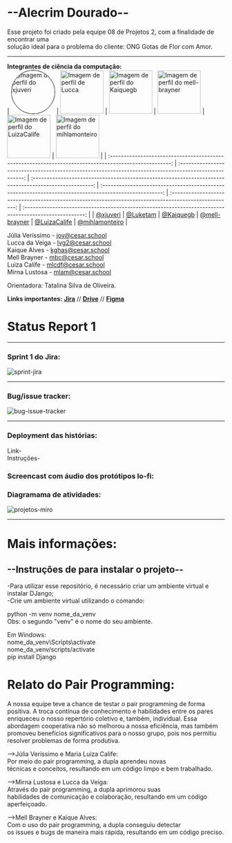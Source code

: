 # --Alecrim Dourado--

Esse projeto foi criado pela equipe 08 de Projetos 2, com a finalidade de encontrar uma<br>
solução ideal para o problema do cliente: ONG Gotas de Flor com Amor.<hr>
**Integrantes de ciência da computação:**<br/>
| <img src="https://github.com/xjuveri.png" alt="Imagem de perfil do xjuveri" style="border-radius: 50%; border: 1px solid #000; width: 100px; height: 100px;"> | <img src="https://github.com/Luketam.png" alt="Imagem de perfil de Lucca" width="100" height="100"> | <img src="https://github.com/Kaiquegb.png" alt="Imagem de perfil do Kaiquegb" width="100" height="100"> | <img src="https://github.com/mell-brayner.png" alt="Imagem de perfil do mell-brayner" width="100" height="100"> | <img src="https://github.com/LuizaCalife.png" alt="Imagem de perfil do LuizaCalife" width="100" height="100"> | <img src="https://github.com/mihlamonteiro.png" alt="Imagem de perfil do mihlamonteiro" width="100" height="100"> |
| :----------------------------------------------------------------------------------------------------: | :----------------------------------------------------------------------------------------------------: | :----------------------------------------------------------------------------------------------------: | :----------------------------------------------------------------------------------------------------: | :----------------------------------------------------------------------------------------------------: | :----------------------------------------------------------------------------------------------------: |
| [@xjuveri](https://github.com/xjuveri) | [@Luketam](https://github.com/Luketam) | [@Kaiquegb](https://https://github.com/Kaiquegb)                                      | [@mell-brayner](https://https://github.com/mell-brayner)  | [@LuizaCalife](https://github.com/LuizaCalife)                                                              | [@mihlamonteiro](https://github.com/mihlamonteiro)                                                              |


Júlia Veríssimo - jov@cesar.school <br/>
Lucca da Veiga - lvg2@cesar.school <br/>
Kaique Alves - kghas@cesar.school <br/>
Mell Brayner - mbc@cesar.school <br/>
Luiza Calife - mlcdf@cesar.school <br/>
Mirna Lustosa - mlam@cesar.school <br/>
  
Orientadora: Tatalina Silva de Oliveira.


**Links importantes:**
[**Jira**](https://nossojogo.atlassian.net/jira/software/projects/PROJ/boards/8) // [**Drive**](https://drive.google.com/drive/folders/1S0-wo88DWXzwQU5mceZAUBgelLNORQKG?usp=drive_link) // [**Figma**](https://www.figma.com/file/S9yj7GBhU3tigM3MrX8L7V/Untitled?type=design&node-id=0-1&mode=design&t=vkiNCcxdBzMPodUR-0) <br/>

# Status Report 1
<hr>

### Sprint 1 do Jira:
![sprint-jira](https://github.com/xjuveri/Projetos2/blob/main/Captura%20de%20Tela%20(33).png)<hr>

### Bug/issue tracker:
![bug-issue-tracker](https://github.com/xjuveri/Projetos2/blob/main/Captura%20de%20tela%202023-10-16%20200152.png)<hr>
### Deployment das histórias:<br>
Link-<br>
Instruções-<br>

### Screencast com áudio dos protótipos lo-fi:

### Diagramama de atividades:
![projetos-miro](https://github.com/xjuveri/Projetos2/blob/main/diagrama_atividades.png)<hr>

# Mais informações:

## --Instruções de para instalar o projeto--

-Para utilizar esse repositório, é necessário criar um ambiente virtual e instalar DJango;<br>
-Crie um ambiente virtual utilizando o comando:<br>

python -m venv nome_da_venv<br>
Obs: o segundo "venv" é o nome do seu ambiente.

Em Windows:<br>
nome_da_venv\Scripts\activate<br>
nome_da_venv/scripts/activate<br>
pip install Django<br>

# Relato do Pair Programming:

A nossa equipe teve a chance de testar o pair programming de forma positiva. A troca contínua de conhecimento e habilidades entre os pares enriqueceu o nosso repertório coletivo e, também, individual. Essa abordagem cooperativa não só melhorou a nossa eficiência, mas também promoveu benefícios significativos para o nosso grupo, pois nos permitiu resolver problemas de forma produtiva. <br/>

-->Júlia Veríssimo e Maria Luiza Calife:<br/>
Por meio do pair programming, a dupla  aprendeu novas<br>
técnicas e conceitos, resultando em um código limpo e bem trabalhado. <br/>

-->Mirna Lustosa e Lucca da Veiga:<br/>
Através do pair programming, a dupla aprimorou suas<br>
habilidades de comunicação e colaboração, resultando em um código aperfeiçoado. <br/>

-->Mell Brayner e Kaique Alves:<br/>
Com o uso do pair programming, a dupla conseguiu detectar<br>
os issues e bugs de maneira mais rápida, resultando em um código preciso. <br/>
